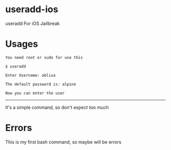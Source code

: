 # useradd-ios
useradd For iOS Jailbreak

# Usages

``You need root or sudo for use this``

`$ useradd`


`Enter Username: ablixa`


`The default password is: alpine`


`Now you can enter the user`

_________________


It's a simple command, so don't expect too much

# Errors

This is my first bash command, so maybe will be errors
